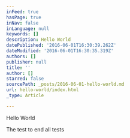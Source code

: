 ```yaml
---
inFeed: true
hasPage: true
inNav: false
inLanguage: null
keywords: []
description: Hello World
datePublished: '2016-06-01T16:30:39.262Z'
dateModified: '2016-06-01T16:30:35.319Z'
authors: []
publisher: null
title: ''
author: []
starred: false
sourcePath: _posts/2016-06-01-hello-world.md
url: hello-world/index.html
_type: Article

---
```

Hello World

The test to end all tests